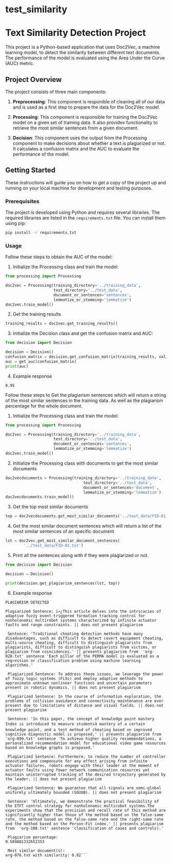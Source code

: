 # test_similarity

# Text Similarity Detection Project

This project is a Python-based application that uses Doc2Vec, a machine learning model, to detect the similarity between different text documents. The performance of the model is evaluated using the Area Under the Curve (AUC) metric.

## Project Overview

The project consists of three main components:

1. **Preprocessing**: This component is responible of cleaning all of our data and is used as a first step to prepare the data for the Doc2Vec model.

2. **Processing**: This component is responsible for training the Doc2Vec model on a given set of training data. It also provides functionality to retrieve the most similar sentences from a given document.

3. **Decision**: This component uses the output from the Processing component to make decisions about whether a text is plagiarized or not. It calculates a confusion matrix and the AUC to evaluate the performance of the model.

## Getting Started

These instructions will guide you on how to get a copy of the project up and running on your local machine for development and testing purposes.

### Prerequisites

The project is developed using Python and requires several libraries. The required libraries are listed in the `requirements.txt` file. You can install them using pip:
```bash
pip install -r requirements.txt
````
### Usage
Follow these steps to obtain the AUC of the model:
1. Initialize the Processing class and train the model:

```python
from processing import Processing

doc2vec = Processing(training_directory='../training_data',
                     test_directory='../test_data',
                     document_or_sentences='sentences',
                     lemmatize_or_stemming='lemmatize')
doc2vec.train_model()
```

2. Get the training results
```python
training_results = doc2vec.get_training_results()
```

3. Initialize the Decision class and get the confusion matrix and AUC:

```python
from decision import Decision

decision = Decision()
confusion_matrix = decision.get_confusion_matrix(training_results, validation_dictionary)
auc = get_auc(confusion_matrix)
print(auc)
```

4. Example response
```
0.95
```


Follow these steps to Get the plagiarism sentences which will return a string of the most similar sentences in the training data. As well as the plagiarism percentage for the whole document.

1. Initialize the Processing class and train the model:

```python
from processing import Processing

doc2vec = Processing(training_directory='../training_data',
                     test_directory='../test_data',
                     document_or_sentences='sentences',
                     lemmatize_or_stemming='lemmatize')
doc2vec.train_model()
```

2. Initialize the Processing class with documents to get the most similar documents
```python
doc2vecdocuments = Processing(training_directory='../training_data',
                                  test_directory='../test_data',
                                  document_or_sentences='document',
                                  lemmatize_or_stemming='lemmatize')
doc2vecdocuments.train_model()
```

3. Get the top most similar documents
```python
top = doc2vecdocuments.get_most_similar_documents('../test_data/FID-01.txt')
```

4. Get the most similar document sentences which will return a list of the most similar sentences of an specific document

```python
lst = doc2vec.get_most_similar_document_sentences(
        '../test_data/FID-01.txt')
```

5. Print all the sentences along with if they were plagiarized or not.

```python
from decision import Decision

decision = Decision()

print(decision.get_plagiarism_sentences(lst, top))
```

6. Example response

```
PLAGIARISM DETECTED

Plagiarized Sentence: ï»¿This article delves into the intricacies of adaptive fuzzy event-triggered formation tracking control for nonholonomic multirobot systems characterized by infinite actuator faults and range constraints. || does not present plagiarism

 Sentence: 'Traditional cheating detection methods have many disadvantages, such as difficult to detect covert equipment cheating, multi-source cheating, difficult to distinguish plagiarists from plagiarists, difficult to distinguish plagiarists from victims, or plagiarism from coincidences.' || presents plagiarism from  'org-028.txt' sentence 'Each pillar of the PERMA model is evaluated as a regression or classification problem using machine learning algorithms.'

 Plagiarized Sentence: To address these issues, we leverage the power of fuzzy logic systems (FLSs) and employ adaptive methods to approximate unknown nonlinear functions and uncertain parameters present in robotic dynamics. || does not present plagiarism

 Plagiarized Sentence: In the course of information exploration, the problems of collision avoidance and connectivity maintenance are ever present due to limitations of distance and visual fields. || does not present plagiarism

 Sentence: 'In this paper, the concept of knowledge point mastery Index is introduced to measure studentsâ mastery of a certain knowledge point, and a test method of cheating based on improved cognitive diagnostic model is proposed.' || presents plagiarism from  'org-099.txt' sentence 'To achieve higher quality recommendations, a personalized recommendation model for educational video game resources based on knowledge graphs is proposed.'

 Plagiarized Sentence: Furthermore, to reduce the number of controller executions and compensate for any effect arising from infinite actuator failures, robots engage with their leader at the moment of actuator faults using fewer network communication resources yet maintain uninterrupted tracking of the desired trajectory generated by the leader. || does not present plagiarism

 Plagiarized Sentence: We guarantee that all signals are semi-global uniformly ultimately bounded (SGUUB). || does not present plagiarism

 Sentence: 'Ultimately, we demonstrate the practical feasibility of the ETFT control strategy for nonholonomic multirobot systems.The experiments show that the precision and recall rate of this method are significantly higher than those of the method based on the false-same rate, the method based on the false-same rate and the right-same rate and the method based on the Person-Fit index.' || presents plagiarism from  'org-108.txt' sentence 'classification of cases and controls).'

 Plagiarism percentage: 
0.509881332652353

 Most similar document(s): 
org-076.txt with similarity: 0.82```